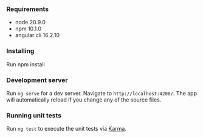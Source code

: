 ### Requirements
- node 20.9.0
- npm 10.1.0
- angular cli 16.2.10

### Installing
Run npm install

### Development server

Run `ng serve` for a dev server. Navigate to `http://localhost:4200/`. The app will automatically reload if you change any of the source files.

### Running unit tests

Run `ng test` to execute the unit tests via [Karma](https://karma-runner.github.io).
